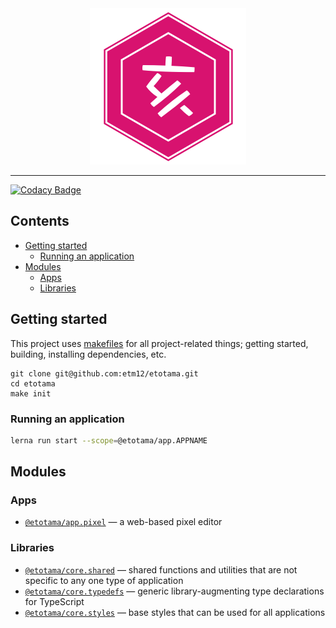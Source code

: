 
<center>
  <img src="https://raw.githubusercontent.com/etm12/etotama/master/assets/logo.png" alt="干支娘" />
</center>

---

[![Codacy Badge](https://api.codacy.com/project/badge/Grade/72894a926e7b4175a5a21467e98eb87d)](https://app.codacy.com/app/stuf/etotama?utm_source=github.com&utm_medium=referral&utm_content=etm12/etotama&utm_campaign=Badge_Grade_Dashboard)

## Contents

  - [Getting started](#getting-started)
    - [Running an application](#running-an-application)
  - [Modules](#modules)
    - [Apps](#apps)
    - [Libraries](#libraries)

## Getting started

This project uses [makefiles](./Makefile) for all project-related things; getting started, building, installing dependencies, etc.

```
git clone git@github.com:etm12/etotama.git
cd etotama
make init
```

### Running an application

```sh
lerna run start --scope=@etotama/app.APPNAME
```

## Modules

### Apps

  - [`@etotama/app.pixel`](./apps/pixel) — a web-based pixel editor

### Libraries

  - [`@etotama/core.shared`](./core/shared) — shared functions and utilities that are not specific to any one type of application
  - [`@etotama/core.typedefs`](./core/typedefs) — generic library-augmenting type declarations for TypeScript
  - [`@etotama/core.styles`](./core/styles) — base styles that can be used for all applications
